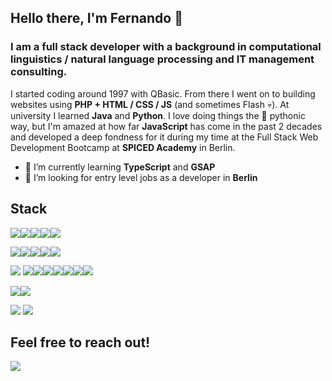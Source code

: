 ## Hello there, I'm Fernando :tada:

### I am a full stack developer with a background in computational linguistics / natural language processing and IT management consulting.

I started coding around 1997 with QBasic. From there I went on to building websites using **PHP + HTML / CSS / JS** (and sometimes Flash :skull:). At university I learned **Java** and **Python**. I love doing things the :snake: pythonic way, but I'm amazed at how far **JavaScript** has come in the past 2 decades and developed a deep fondness for it during my time at the Full Stack Web Development Bootcamp at **SPICED Academy** in Berlin.

- 🌱 I’m currently learning **TypeScript** and **GSAP**
- 👯 I’m looking for entry level jobs as a developer in **Berlin**

## Stack

<img src="https://img.shields.io/badge/JavaScript-323330?style=for-the-badge&logo=javascript&logoColor=F7DF1E"/><img src="https://img.shields.io/badge/Node.js-339933?style=for-the-badge&logo=nodedotjs&logoColor=white"/><img src="https://img.shields.io/badge/React-3776AB?style=for-the-badge&logo=REACT&logoColor=white"/><img src="https://img.shields.io/badge/Redux-764ABC?style=for-the-badge&logo=redux&logoColor=white"/><img src="https://img.shields.io/badge/Vue.js-4FC08D?style=for-the-badge&logo=vue.js&logoColor=white"/>

<img src="https://img.shields.io/badge/HTML5-E34F26?style=for-the-badge&logo=html5&logoColor=white"/><img src="https://img.shields.io/badge/CSS3-1572B6?style=for-the-badge&logo=css3&logoColor=white"/><img src="https://img.shields.io/badge/bootstrap-7952B3?style=for-the-badge&logo=bootstrap&logoColor=white"/><img src="https://img.shields.io/badge/bulma-00D1B2?style=for-the-badge&logo=bulma&logoColor=white"/><img src="https://img.shields.io/badge/PHP-777BB4?style=for-the-badge&logo=php&logoColor=white"/>

<img src="https://img.shields.io/badge/Python-3776AB?style=for-the-badge&logo=python&logoColor=white"/> <img src="https://img.shields.io/badge/Flask-000000?style=for-the-badge&logo=flask&logoColor=white"/><img src="https://img.shields.io/badge/Pandas-150458?style=for-the-badge&logo=pandas&logoColor=white"/><img src="https://img.shields.io/badge/numpy-013243?style=for-the-badge&logo=numpy&logoColor=white"/><img src="https://img.shields.io/badge/pytorch-EE4C2C?style=for-the-badge&logo=pytorch&logoColor=white"/><img src="https://img.shields.io/badge/fastAPI-009688?style=for-the-badge&logo=fastapi&logoColor=white"/><img src="https://img.shields.io/badge/scikit_learn-F7931E?style=for-the-badge&logo=scikit-learn&logoColor=white"/><img src="https://img.shields.io/badge/Keras-D00000?style=for-the-badge&logo=Keras&logoColor=white"/>

<img src="https://img.shields.io/badge/postgresql-4169E1?style=for-the-badge&logo=postgresql&logoColor=white"/><img src="https://img.shields.io/badge/mysql-4479A1?style=for-the-badge&logo=mysql&logoColor=white"/>

<img src="https://img.shields.io/badge/aws-232F3E?style=for-the-badge&logo=amazonaws&logoColor=white"/>

<img src="https://img.shields.io/badge/Linux-FCC624?style=for-the-badge&logo=linux&logoColor=black"/>

## Feel free to reach out!
<a href="https://www.linkedin.com/in/fernando-ardente">
    <img src="https://img.shields.io/badge/linkedin-%230077B5.svg?&style=for-the-badge&logo=linkedin&logoColor=white" />
</a>

<!--
**fardente/fardente** is a ✨ _special_ ✨ repository because its `README.md` (this file) appears on your GitHub profile.

Here are some ideas to get you started:

- 🔭 I’m currently working on ...
- 🌱 I’m currently learning ...
- 👯 I’m looking to collaborate on ...
- 🤔 I’m looking for help with ...
- 💬 Ask me about ...
- 📫 How to reach me: ...
- 😄 Pronouns: ...
- ⚡ Fun fact: ...
-->
